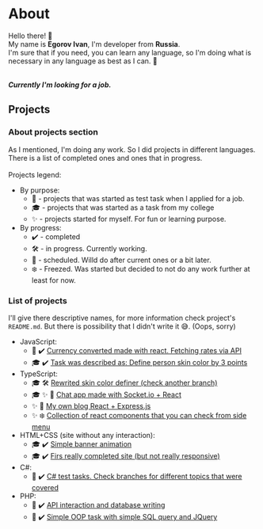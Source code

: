 # About

Hello there! 👋 <br>
My name is **Egorov Ivan**, I'm developer from **Russia**. <br>
I'm sure that if you need, you can learn any language, so I'm doing what is necessary in any language as best as I can. 💪 <br>
<br>

**_Currently I'm looking for a job._**

## Projects

### About projects section
As I mentioned, I'm doing any work. So I did projects in different languages. There is a list of completed ones and ones that in progress. <br>
<br>
Projects legend:
- By purpose:
  - 💼 - projects that was started as test task when I applied for a job.
  - 🎓 - projects that was started as a task from my college
  - ✨ - projects started for myself. For fun or learning purpose.
- By progress:
  - ✔️ - completed
  - 🛠️ - in progress. Currently working.
  - 📆 - scheduled. Willd do after current ones or a bit later.
  - ❄️ - Freezed. Was started but decided to not do any work further at least for now.

### List of projects
I'll give there descriptive names, for more information check project's `README.md`. But there is possibility that I didn't write it 😅. (Oops, sorry)
- JavaScript:
  - 💼 ✔️ [Currency converted made with react. Fetching rates via API](https://github.com/Leniorko/digital-design-html-css)
  - 🎓 ✔️ [Task was described as: Define person skin color by 3 points](https://github.com/Leniorko/college-color-picker)
- TypeScript:
  -  🎓 🛠️ [Rewrited skin color definer (check another branch)](https://github.com/Leniorko/college-color-picker)
  -  🎓 ✨ 📆 [Chat app made with Socket.io + React](https://github.com/Leniorko/chatting-app)
  -  ✨ 📆 [My own blog React + Express.js](https://github.com/Leniorko/blogging)
  -  ✨ ❄️ [Collection of react components that you can check from side menu](https://github.com/Leniorko/doing-components)
- HTML+CSS (site without any interaction): 
  - 🎓 ✔️ [Simple banner animation](https://github.com/Leniorko/college-banner-animation)
  - 🎓 ✔️ [Firs really completed site (but not really responsive)](https://github.com/Leniorko/verstka-mark)
- C#:
  - 💼 ✔️ [C# test tasks. Check branches for different topics that were covered](https://github.com/Leniorko/digital-design-c-sharp)
- PHP: 
  - 💼 ✔️ [API interaction and database writing](https://github.com/Leniorko/php-junior-test)
  - 💼 ✔️ [Simple OOP task with simple SQL query and JQuery](https://github.com/Leniorko/php-oop-junior-test)
